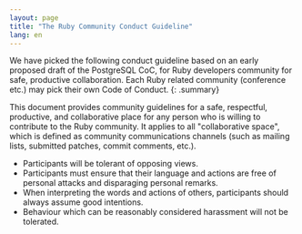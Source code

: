 ```yaml
---
layout: page
title: "The Ruby Community Conduct Guideline"
lang: en
---
```

We have picked the following conduct guideline based on an early proposed draft
of the PostgreSQL CoC, for Ruby developers community for safe, productive
collaboration.
Each Ruby related community (conference etc.) may pick their own Code of Conduct.
{: .summary}

This document provides community guidelines for a safe, respectful, productive,
and collaborative place for any person who is willing to contribute to the Ruby
community. It applies to all "collaborative space", which is defined as
community communications channels (such as mailing lists, submitted patches,
commit comments, etc.).

 * Participants will be tolerant of opposing views.
 * Participants must ensure that their language and actions are free of personal attacks and disparaging personal remarks.
 * When interpreting the words and actions of others, participants should always assume good intentions.
 * Behaviour which can be reasonably considered harassment will not be tolerated.

